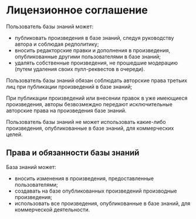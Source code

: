 # Лицензионное соглашение

Пользователь базы знаний может:
  * публиковать произведения в базе знаний, следуя руководству автора и соблюдая редполитику;
  * вносить редакторские правки и дополнения в произведения, опубликованные другими пользователями в базе знаний;
  * удалять собственные произведения, не прошедшие модерацию (путем удаления своих пулл-реквестов в очереди).

Пользователь базы знаний обязан соблюдать авторские права третьих лиц при публикации произведений в базе знаний;

При публикации произведений или внесении правок в уже имеющиеся произведения, авторы безвозмеждно передают исключительные авторские права на произведения базе знаний.

Пользователь базы знаний не может использовать какие-либо произведения, опубликованные в базе знаний, для коммерческих целей.

## Права и обязанности базы знаний

База знаний может:
  * вносить изменения в произведения, предоставленные пользователями;
  * создавать на базе опубликованных произведений производные произведения;
  * использовать все произведения, опубликованные в базе знаний, для коммерческой деятельности.
